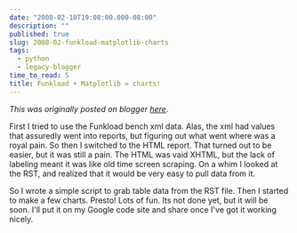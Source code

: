 ```yaml
---
date: "2008-02-10T19:08:00.000-08:00"
description: ""
published: true
slug: 2008-02-funkload-matplotlib-charts
tags:
  - python
  - legacy-blogger
time_to_read: 5
title: Funkload + Matplotlib = charts!
---
```


_This was originally posted on blogger [here](https://pydanny.blogspot.com/2008/02/funkload-matplotlib-charts.html)_.

First I tried to use the Funkload bench xml data. Alas, the xml had values that assuredly went into reports, but figuring out what went where was a royal pain. So then I switched to the HTML report. That turned out to be easier, but it was still a pain. The HTML was vaid XHTML, but the lack of labeling meant it was like old time screen scraping. On a whim I looked at the RST, and realized that it would be very easy to pull data from it.

So I wrote a simple script to grab table data from the RST file. Then I started to make a few charts. Presto! Lots of fun. Its not done yet, but it will be soon. I'll put it on my Google code site and share once I've got it working nicely.
